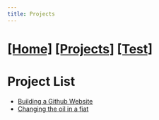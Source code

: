 ```yaml
---
title: Projects
---
```

# [[Home]][2]   [[Projects]][0]   [[Test]][1]



# Project List

* [Building a Github Website][4]
* [Changing the oil in a fiat][3]

[3]: /projects/fiat_oil/
[0]: /projects/
[1]: /test/
[2]: /
[4]: /projects/website/
